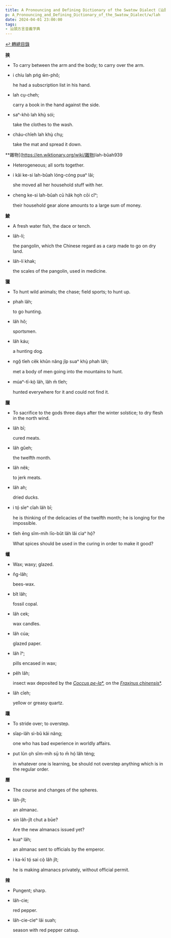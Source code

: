 ```yaml
---
title: A Pronouncing and Defining Dictionary of the Swatow Dialect (汕頭方言音義字典) / lah
p: A_Pronouncing_and_Defining_Dictionary_of_the_Swatow_Dialect/w/lah
date: 2024-04-01 23:00:00
tags: 
- 汕頭方言音義字典
---
```


[↩️ 轉總目錄](/A_Pronouncing_and_Defining_Dictionary_of_the_Swatow_Dialect)


**挾**
- To carry between the arm and the body; to carry over the arm.

- i chíu lah pńg ŵn-phŏ;

  he had a subscription list in his hand.

- lah cṳ-cheh;

  carry a book in the hand against the side.

- saⁿ-khò lah khṳ̀ sói;

  take the clothes to the wash.

- cháu-chîeh lah khṳ̀ chṳ;

  take the mat and spread it down.

**雜物](https://en.wiktionary.org/wiki/雜物)lah-bûah939
- Heterogeneous; all sorts together.

- i kâi ke-si lah-bûah lóng-cóng puaⁿ lâi;

  she moved all her household stuff with her.

- cheng ke-si lah-bûah cū hâk ho̤h cōi cîⁿ;

  their household gear alone amounts to a large sum of money.

**鯪**
- A fresh water fish, the dace or tench.

- lâh-lí;

  the pangolin, which the Chinese regard as a carp made to go on dry land.

- lâh-lí khak;

  the scales of the pangolin, used in medicine.

**獵**
- To hunt wild animals; the chase; field sports; to hunt up.

- phah lâh;

  to go hunting.

- lâh hŏ;

  sportsmen.

- lâh káu;

  a hunting dog.

- ngŏ̤ tîeh cêk khûn nâng jîp suaⁿ khṳ̀ phah lâh;

  met a body of men going into the mountains to hunt.

- múaⁿ-tī-kò̤ lâh, lâh m̄ tîeh;

  hunted everywhere for it and could not find it.

**臘**
- To sacrifice to the gods three days after the winter solstice; to dry flesh in the north wind.

- lâh bī;

  cured meats.

- lâh gûeh;

  the twelfth month.

- lâh nêk;

  to jerk meats.

- lâh ah;

  dried ducks.

- i tó̤ sĭeⁿ cîah lâh bī;

  he is thinking of the delicacies of the twelfth month; he is longing for the impossible.

- tîeh ēng sĭm-mih līo-bût lâh lăi cìaⁿ hó̤?

  What spices should be used in the curing in order to make it good? 

**蠟**
- Wax; waxy; glazed.

- n̂g-lâh;

  bees-wax.

- bît lâh;

  fossil copal.

- lâh cek;

  wax candles.

- lâh cúa;

  glazed paper.

- lâh îⁿ;

  pills encased in wax;

- pêh lâh;

  insect wax deposited by the *[Coccus pe-la](https://en.wikipedia.org/wiki/Coccus_pe-la)*[*](https://species.wikimedia.org/wiki/Coccus_pe-la), on the *[Fraxinus chinensis](https://en.wikipedia.org/wiki/Fraxinus_chinensis)*[*](https://species.wikimedia.org/wiki/Fraxinus_chinensis).

- lâh cîeh;

  yellow or greasy quartz.

**躐**
- To stride over; to overstep.

- sîap-lâh sì-bŭ kâi nâng;

  one who has bad experience in worldly affairs.

- put lũn o̤h sĭm-mih sṳ̄ to m̄ hó̤ lâh téng;

  in whatever one is learning, be should not overstep anything which is in the regular order.

**曆**
- The course and changes of the spheres.

- lâh-jît;

  an almanac.

- sin lâh-jît chut a būe?

  Are the new almanacs issued yet?

- kuaⁿ lâh;

  an almanac sent to officials by the emperor.

- i ka-kī tó̤ sai cò̤ lâh jît;

  he is making almanacs privately, without official permit.

**辣**
- Pungent; sharp.

- lâh-cie;

  red pepper.

- lâh-cie-cìeⁿ lâi suah;

  season with red pepper catsup.